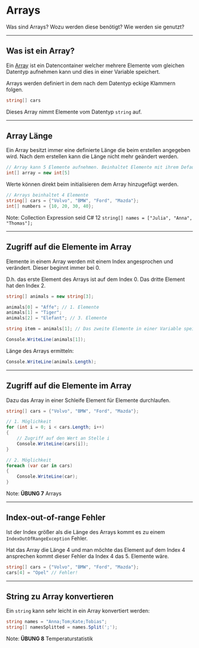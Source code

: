 # Arrays

Was sind Arrays? Wozu werden diese benötigt? Wie werden sie genutzt?

---

<!-- .slide: class="left" -->
## Was ist ein Array?

Ein [Array](https://docs.microsoft.com/de-de/dotnet/csharp/programming-guide/arrays/) ist ein Datencontainer welcher mehrere Elemente vom gleichen Datentyp aufnehmen kann und dies in einer Variable speichert.

Arrays werden definiert in dem nach dem Datentyp eckige Klammern folgen.

```csharp
string[] cars
```

Dieses Array nimmt Elemente vom Datentyp `string` auf.

---

<!-- .slide: class="left" -->
## Array Länge

Ein Array besitzt immer eine definierte Länge die beim erstellen angegeben wird. Nach dem erstellen kann die Länge nicht mehr geändert werden.

```csharp
// Array kann 5 Elemente aufnehmen. Beinhaltet Elemente mit ihrem Default Wert z.B. 0 bei int
int[] array = new int[5]
```

Werte können direkt beim initialisieren dem Array hinzugefügt werden.

```csharp []
// Arrays beinhaltet 4 Elemente
string[] cars = {"Volvo", "BMW", "Ford", "Mazda"};
int[] numbers = {10, 20, 30, 40};
```

Note: Collection Expression seid C# 12 `string[] names = ["Julia", "Anna", "Thomas"];`

---

<!-- .slide: class="left" -->
## Zugriff auf die Elemente im Array

Elemente in einem Array werden mit einem Index angesprochen und verändert. Dieser beginnt immer bei 0. 

D.h. das erste Element des Arrays ist auf dem Index 0. Das dritte Element hat den Index 2.

```csharp []
string[] animals = new string[3];

animals[0] = "Affe"; // 1. Elemente
animals[1] = "Tiger";
animals[2] = "Elefant"; // 3. Elemente

string item = animals[1]; // Das zweite Elemente in einer Variable speichern

Console.WriteLine(animals[1]); 
```

Länge des Arrays ermitteln:

```csharp []
Console.WriteLine(animals.Length);
```

---

<!-- .slide: class="left" -->
## Zugriff auf die Elemente im Array

Dazu das Array in einer Schleife Element für Elemente durchlaufen.

```csharp []
string[] cars = {"Volvo", "BMW", "Ford", "Mazda"};

// 1. Möglichkeit 
for (int i = 0; i < cars.Length; i++)
{
    // Zugriff auf den Wert an Stelle i
    Console.WriteLine(cars[i]);
}

// 2. Möglichkeit 
foreach (var car in cars) 
{
    Console.WriteLine(car);
}
```

Note: **ÜBUNG 7** Arrays

---

<!-- .slide: class="left" -->
## Index-out-of-range Fehler

Ist der Index größer als die Länge des Arrays kommt es zu einem `IndexOutOfRangeException` Fehler.

Hat das Array die Länge 4 und man möchte das Element auf dem Index 4 ansprechen kommt dieser Fehler da Index 4 das 5. Elemente wäre.

```csharp
string[] cars = {"Volvo", "BMW", "Ford", "Mazda"};
cars[4] = "Opel" // Fehler!
```

---

<!-- .slide: class="left" -->
## String zu Array konvertieren

Ein `string` kann sehr leicht in ein Array konvertiert werden:

```csharp
string names = "Anna;Tom;Kate;Tobias";
string[] namesSplitted = names.Split(';');
```

Note: **ÜBUNG 8** Temperaturstatistik 
